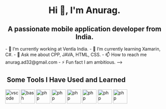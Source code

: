 <div align="center"> 
<h1> Hi 👋, I'm Anurag.<//h1>
</div>
<div align="center"> 
  <h2>A passionate mobile application developer from India.</h2>
</div>
- 🔭 I’m currently working at Ventla India.
- 🌱 I’m currently learning Xamarin, C#.
- 💬 Ask me about CPP, JAVA, HTML, CSS.
- 📫 How to reach me anurag.ad32@gmail.com
- ⚡ Fun fact I am ambitious.
-->
<h2>&nbsp;Some Tools I Have Used and Learned</h2>
<p align="left">
<img src="https://cdn.jsdelivr.net/gh/devicons/devicon/icons/vscode/vscode-original.svg" alt="vscode" width="45" height="45"/>
<img src="https://upload.wikimedia.org/wikipedia/commons/9/95/Android_Studio_Icon_3.6.svg" alt="bash" width="45" height="45"/>
<img src="https://firebase.google.com/static/downloads/brand-guidelines/SVG/logo-logomark.svg" alt="php" width="45" height="45"/>
<img src="https://www.svgrepo.com/show/43101/java.svg" alt="php" width="45" height="45"/>
<img src="https://upload.wikimedia.org/wikipedia/commons/1/18/ISO_C%2B%2B_Logo.svg" alt="php" width="45" height="45"/>
<img src="https://cdn.worldvectorlogo.com/logos/c--4.svg" alt="php" width="45" height="45"/>
<img src="https://upload.wikimedia.org/wikipedia/commons/6/61/HTML5_logo_and_wordmark.svg" alt="php" width="45" height="45"/>
<img src="https://upload.wikimedia.org/wikipedia/commons/d/d5/CSS3_logo_and_wordmark.svg" alt="php" width="45" height="45"/>
</p>

